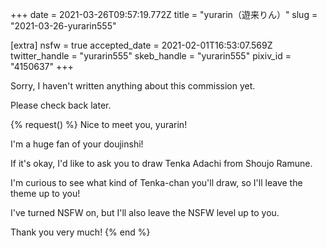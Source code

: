+++
date = 2021-03-26T09:57:19.772Z
title = "yurarin（遊来りん）"
slug = "2021-03-26-yurarin555"

[extra]
nsfw = true
accepted_date = 2021-02-01T16:53:07.569Z
twitter_handle = "yurarin555"
skeb_handle = "yurarin555"
pixiv_id = "4150637"
+++

Sorry, I haven't written anything about this commission yet.

Please check back later.

{% request() %}
Nice to meet you, yurarin!

I'm a huge fan of your doujinshi!

If it's okay, I'd like to ask you to draw Tenka Adachi from Shoujo Ramune.

I'm curious to see what kind of Tenka-chan you'll draw, so I'll leave the theme up to you!

I've turned NSFW on, but I'll also leave the NSFW level up to you.

Thank you very much!
{% end %}
